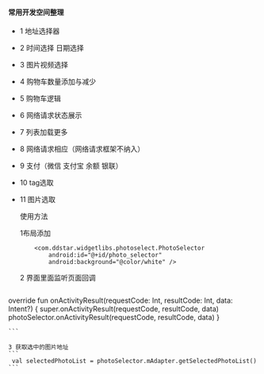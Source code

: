 #### 常用开发空间整理
* 1 地址选择器
* 2 时间选择 日期选择
* 3 图片视频选择
* 4 购物车数量添加与减少
* 5 购物车逻辑
* 6 网络请求状态展示
* 7 列表加载更多
* 8 网络请求相应（网络请求框架不纳入）
* 9 支付（微信 支付宝 余额 银联）
* 10  tag选取
* 11 图片选取

    使用方法

    1布局添加

    ```
        <com.ddstar.widgetlibs.photoselect.PhotoSelector
            android:id="@+id/photo_selector"
            android:background="@color/white" />

    ```

    2 界面里面监听页面回调

    ```
 override fun onActivityResult(requestCode: Int, resultCode: Int, data: Intent?) {
        super.onActivityResult(requestCode, resultCode, data)
        photoSelector.onActivityResult(requestCode, resultCode, data)
    }

    ```

    3 获取选中的图片地址
    ```
     val selectedPhotoList = photoSelector.mAdapter.getSelectedPhotoList()
    ```